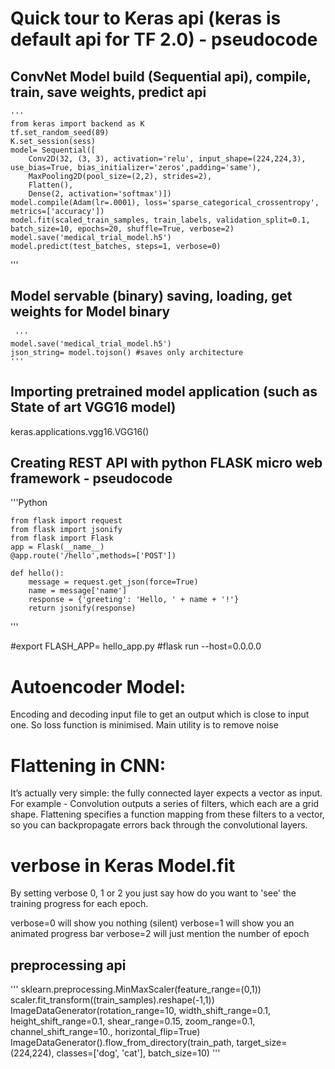 # Quick tour to Keras api (keras is default api for TF 2.0) - pseudocode


                  
##  ConvNet Model build (Sequential api), compile, train, save weights, predict api 
	'''
    from keras import backend as K
    tf.set_random_seed(89)
    K.set_session(sess)
	model= Sequential([
        Conv2D(32, (3, 3), activation='relu', input_shape=(224,224,3), use_bias=True, bias_initializer='zeros',padding='same'),
        MaxPooling2D(pool_size=(2,2), strides=2),
        Flatten(),
        Dense(2, activation='softmax')])
    model.compile(Adam(lr=.0001), loss='sparse_categorical_crossentropy', metrics=['accuracy'])
    model.fit(scaled_train_samples, train_labels, validation_split=0.1, batch_size=10, epochs=20, shuffle=True, verbose=2)
    model.save('medical_trial_model.h5')
    model.predict(test_batches, steps=1, verbose=0)
	
   '''


## Model servable (binary) saving, loading, get weights for Model binary
     '''
    model.save('medical_trial_model.h5')
    json_string= model.tojson() #saves only architecture 
    '''
    
   
## Importing pretrained model application (such as State of art VGG16 model)   
   keras.applications.vgg16.VGG16()

## Creating REST API with python FLASK micro web framework - pseudocode 

'''Python
	
	from flask import request
	from flask import jsonify
	from flask import Flask
	app = Flask(__name__) 
	@app.route('/hello',methods=['POST']) 
	
	def hello():
		message = request.get_json(force=True) 
		name = message['name']
		response = {'greeting': 'Hello, ' + name + '!'}
		return jsonify(response)
 
''' 

 
 #export FLASH_APP= hello_app.py
 #flask run --host=0.0.0.0

# Autoencoder Model: 
 Encoding and decoding input file to get an output which is close to input one. So loss function is minimised. Main utility is to remove noise

# Flattening in CNN:
 It’s actually very simple: the fully connected layer expects a vector as input. For example - Convolution outputs a series of filters, which each are a grid shape. Flattening specifies a function mapping from these filters to a vector, so you can backpropagate errors back through the convolutional layers.

# verbose in Keras Model.fit
By setting verbose 0, 1 or 2 you just say how do you want to 'see' the training progress for each epoch.

verbose=0 will show you nothing (silent)
verbose=1 will show you an animated progress bar 
verbose=2 will just mention the number of epoch 

## preprocessing api 
   '''
   sklearn.preprocessing.MinMaxScaler(feature_range=(0,1))
   scaler.fit_transform((train_samples).reshape(-1,1))
   ImageDataGenerator(rotation_range=10, width_shift_range=0.1, height_shift_range=0.1, shear_range=0.15, zoom_range=0.1, channel_shift_range=10., horizontal_flip=True)
   ImageDataGenerator().flow_from_directory(train_path, target_size=(224,224), classes=['dog', 'cat'], batch_size=10) 
  '''


